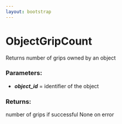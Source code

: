 ```yaml
---
layout: bootstrap
---
```


# ObjectGripCount

Returns number of grips owned by an object
          

### Parameters:

- ***object_id*** = identifier of the object
        

### Returns:


number of grips if successful
None on error  
        


